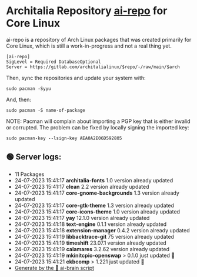 # Architalia Repository [ai-repo](https://gitlab.com/architalialinux/ai-repo) for Core Linux

ai-repo is a repository of Arch Linux packages that was created primarily for Core Linux, which is still a work-in-progress and not a real thing yet.

```
[ai-repo]
SigLevel = Required DatabaseOptional
Server = https://gitlab.com/architalialinux/$repo/-/raw/main/$arch 
```

Then, sync the repositories and update your system with:

```
sudo pacman -Syyu
```

And, then:

```
sudo pacman -S name-of-package
```

NOTE: Pacman will complain about importing a PGP key that is either invalid or corrupted.  The problem can be fixed by locally signing the imported key:

```
sudo pacman-key --lsign-key AEA0A2E06D592805
```



## 🟢 Server logs:
- 11 Packages
- 24-07-2023 15:41:17 **architalia-fonts** 1.0 version already updated
- 24-07-2023 15:41:17 **clean** 2.2 version already updated
- 24-07-2023 15:41:17 **core-gnome-backgrounds** 1.3 version already updated
- 24-07-2023 15:41:17 **core-gtk-theme** 1.3 version already updated
- 24-07-2023 15:41:17 **core-icons-theme** 1.0 version already updated
- 24-07-2023 15:41:17 **yay** 12.1.0 version already updated
- 24-07-2023 15:41:18 **text-engine** 0.1.1 version already updated
- 24-07-2023 15:41:18 **extension-manager** 0.4.2 version already updated
- 24-07-2023 15:41:19 **libbacktrace-git** 75 version already updated
- 24-07-2023 15:41:19 **timeshift** 23.07.1 version already updated
- 24-07-2023 15:41:19 **calamares** 3.2.62 version already updated
- 24-07-2023 15:41:19 **mkinitcpio-openswap**  > 0.1.0 just updated 🔹
- 24-07-2023 15:41:21 **ckbcomp**  > 1.221 just updated 🔹
 - [Generate by the 🤖 ai-brain script](https://gitlab.com/architalialinux/ai-repo/-/blob/main/ai-brain)
